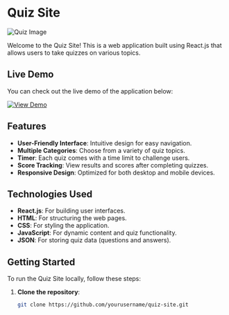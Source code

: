 # Quiz Site

![Quiz Image](https://example.com/quiz-image.jpg)  <!-- Replace with a relevant image URL -->

Welcome to the Quiz Site! This is a web application built using React.js that allows users to take quizzes on various topics.

## Live Demo

You can check out the live demo of the application below:

[![View Demo](https://img.shields.io/badge/View%20Demo-%20-%2300C49A?style=for-the-badge)](https://certify-yourself-for-admin.netlify.app/)

## Features

- **User-Friendly Interface**: Intuitive design for easy navigation.
- **Multiple Categories**: Choose from a variety of quiz topics.
- **Timer**: Each quiz comes with a time limit to challenge users.
- **Score Tracking**: View results and scores after completing quizzes.
- **Responsive Design**: Optimized for both desktop and mobile devices.

## Technologies Used

- **React.js**: For building user interfaces.
- **HTML**: For structuring the web pages.
- **CSS**: For styling the application.
- **JavaScript**: For dynamic content and quiz functionality.
- **JSON**: For storing quiz data (questions and answers).

## Getting Started

To run the Quiz Site locally, follow these steps:

1. **Clone the repository**:
   ```bash
   git clone https://github.com/yourusername/quiz-site.git
